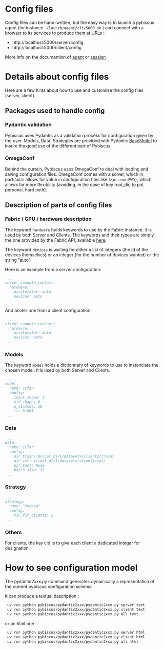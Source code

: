 # Config files

Config files can be hand-written, but the easy way is to launch a pybiscus agent (for instance `./launch/agent/cli/5000.sh` )
and connect with a browser to its services to produce them at URLs : 
- http://localhost:5000/server/config 
- http://localhost:5000/client/config

More info on the documention of [agent](agent.md) or [session](session.md)

# Details about config files

Here are a few hints about how to use and customize the config files (server, client).

## Packages used to handle config

### Pydantic validation

Pybiscus uses Pydantic as a validation process for configuration given by the user. Models, Data, Strategies are provided with Pydantic [BaseModel](https://docs.pydantic.dev/latest/concepts/models/#basic-model-usage) to insure the good use of the different part of Pybiscus.

### OmegaConf

Behind the curtain, Pybiscus uses OmegaConf to deal with loading and saving configuration files. OmegaConf comes with a solver, which in particular allows for value in configuration files like `${oc.env:PWD}`, which allows for more flexibility (avoiding, in the case of key root_dir, to put personal, hard path).

## Description of parts of config files

### Fabric / GPU / hardware description

The keyword `hardware` holds keywords to use by the Fabric instance. It is used by both Server and Clients. The keywords and their types are simply the one provided by the Fabric API, available [here](https://lightning.ai/docs/fabric/stable/api/generated/lightning.fabric.fabric.Fabric.html#lightning.fabric.fabric.Fabric).

The keyword `devices` is waiting for either a list of integers (the id of the devices themselves) or an integer (for the number of devices wanted) or the string "auto".

Here is an example from a server configuration:

```yaml
...
server_compute_context:
  hardware:
    accelerator: auto
    devices: auto
...
```

And anoter one from a client configuration:

```yaml
...
client_compute_context:
  hardware:
    accelerator: auto
    devices: auto
...
```

### Models

The keyword `model` holds a dictionnary of keywords to use to instanciate the chosen model. It is used by both Server and Clients.

```yaml
...
model:
  name: cifar
  config:
    input_shape: 3
    mid_shape: 6
    n_classes: 10
    lr: 0.001
...
```

### Data

```yaml
...
data:
  name: cifar
  config:
    dir_train: ${root_dir}/datasets/client1/train/
    dir_val: ${root_dir}/datasets/client1/val/
    dir_test: None
    batch_size: 32
...
```

### Strategy

```yaml
...
strategy:
  name: "fedavg"
  config:
    min_fit_clients: 2
...
```


### Others

For clients, the key cid is to give each client a dedicated integer for designation.

# How to see configuration model

The pydantic2xxx.py command generates dynamically a representation of the current pybiscus configuration schema

it can produce a textual description :

```bash
 uv run python pybiscus/pydantic2xxx/pydantic2xxx.py server text
 uv run python pybiscus/pydantic2xxx/pydantic2xxx.py client text
 uv run python pybiscus/pydantic2xxx/pydantic2xxx.py all text
```

or an html one :

```bash
 uv run python pybiscus/pydantic2xxx/pydantic2xxx.py server html
 uv run python pybiscus/pydantic2xxx/pydantic2xxx.py client html
 uv run python pybiscus/pydantic2xxx/pydantic2xxx.py all html
```
